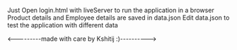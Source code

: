 Just Open login.html with liveServer to run the application in a browser
Product details and Employee details are saved in data.json
Edit data.json to test the application with different data

<---------made with care by Kshitij :)---------->
